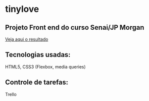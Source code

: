 # tinylove

## Projeto Front end do curso Senai/JP Morgan

[Veja aqui o resultado](https://codexp-fronta-p3gc.github.io/tinylove/)

## Tecnologias usadas:

HTML5, CSS3 (Flexbox, media queries) 

## Controle de tarefas:

Trello
